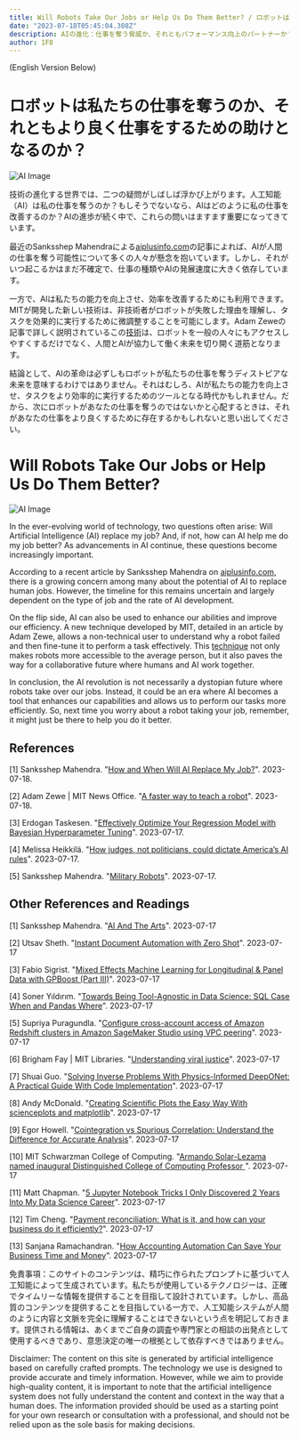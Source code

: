 ```yaml
---
title: Will Robots Take Our Jobs or Help Us Do Them Better? / ロボットは私たちの仕事を奪うのか、それともより良く仕事をするための助けとなるのか？
date: "2023-07-18T05:45:04.308Z"
description: AIの進化：仕事を奪う脅威か、それともパフォーマンス向上のパートナーか？ / AI Job Threat or Efficiency Booster?
author: 1F8
---
```


(English Version Below)

# ロボットは私たちの仕事を奪うのか、それともより良く仕事をするための助けとなるのか？

![AI Image](https://source.unsplash.com/random/?artificial,intelligence)

技術の進化する世界では、二つの疑問がしばしば浮かび上がります。人工知能（AI）は私の仕事を奪うのか？もしそうでないなら、AIはどのように私の仕事を改善するのか？AIの進歩が続く中で、これらの問いはますます重要になってきています。

最近のSanksshep Mahendraによる[aiplusinfo.com](https://www.aiplusinfo.com/blog/how-and-when-will-ai-replace-my-job/)の記事によれば、AIが人間の仕事を奪う可能性について多くの人々が懸念を抱いています。しかし、それがいつ起こるかはまだ不確定で、仕事の種類やAIの発展速度に大きく依存しています。

一方で、AIは私たちの能力を向上させ、効率を改善するためにも利用できます。MITが開発した新しい技術は、非技術者がロボットが失敗した理由を理解し、タスクを効果的に実行するために微調整することを可能にします。Adam Zeweの記事で詳しく説明されているこの[技術](https://news.mit.edu/2023/faster-way-teach-robot-technique-0718)は、ロボットを一般の人々にもアクセスしやすくするだけでなく、人間とAIが協力して働く未来を切り開く道筋となります。

結論として、AIの革命は必ずしもロボットが私たちの仕事を奪うディストピアな未来を意味するわけではありません。それはむしろ、AIが私たちの能力を向上させ、タスクをより効率的に実行するためのツールとなる時代かもしれません。だから、次にロボットがあなたの仕事を奪うのではないかと心配するときは、それがあなたの仕事をより良くするために存在するかもしれないと思い出してください。



# Will Robots Take Our Jobs or Help Us Do Them Better?

![AI Image](https://source.unsplash.com/random/?artificial,intelligence)

In the ever-evolving world of technology, two questions often arise: Will Artificial Intelligence (AI) replace my job? And, if not, how can AI help me do my job better? As advancements in AI continue, these questions become increasingly important.

According to a recent article by Sanksshep Mahendra on [aiplusinfo.com](https://www.aiplusinfo.com/blog/how-and-when-will-ai-replace-my-job/), there is a growing concern among many about the potential of AI to replace human jobs. However, the timeline for this remains uncertain and largely dependent on the type of job and the rate of AI development. 

On the flip side, AI can also be used to enhance our abilities and improve our efficiency. A new technique developed by MIT, detailed in an article by Adam Zewe, allows a non-technical user to understand why a robot failed and then fine-tune it to perform a task effectively. This [technique](https://news.mit.edu/2023/faster-way-teach-robot-technique-0718) not only makes robots more accessible to the average person, but it also paves the way for a collaborative future where humans and AI work together.

In conclusion, the AI revolution is not necessarily a dystopian future where robots take over our jobs. Instead, it could be an era where AI becomes a tool that enhances our capabilities and allows us to perform our tasks more efficiently. So, next time you worry about a robot taking your job, remember, it might just be there to help you do it better.

## References
  
  [1] Sanksshep Mahendra. "[How and When Will AI Replace My Job?](https://www.aiplusinfo.com/blog/how-and-when-will-ai-replace-my-job/)". 2023-07-18.

[2] Adam Zewe | MIT News Office. "[A faster way to teach a robot](https://news.mit.edu/2023/faster-way-teach-robot-technique-0718)". 2023-07-18.

[3] Erdogan Taskesen. "[Effectively Optimize Your Regression Model with Bayesian Hyperparameter Tuning](https://towardsdatascience.com/effectively-optimize-your-regression-model-with-bayesian-hyperparameter-tuning-819c19f5dab3?source=rss----7f60cf5620c9---4)". 2023-07-17.

[4] Melissa Heikkilä. "[How judges, not politicians, could dictate America’s AI rules](https://www.technologyreview.com/2023/07/17/1076416/judges-lawsuits-dictate-ai-rules/)". 2023-07-17.

[5] Sanksshep Mahendra. "[Military Robots](https://www.aiplusinfo.com/blog/military-robots/)". 2023-07-17.

## Other References and Readings
    
[1] Sanksshep Mahendra. "[AI And The Arts](https://www.aiplusinfo.com/blog/ai-and-the-arts/)". 2023-07-17

[2] Utsav Sheth. "[Instant Document Automation with Zero Shot](https://nanonets.com/blog/zero-shot/)". 2023-07-17

[3] Fabio Sigrist. "[Mixed Effects Machine Learning for Longitudinal & Panel Data with GPBoost (Part III)](https://towardsdatascience.com/mixed-effects-machine-learning-for-longitudinal-panel-data-with-gpboost-part-iii-523bb38effc?source=rss----7f60cf5620c9---4)". 2023-07-17

[4] Soner Yıldırım. "[Towards Being Tool-Agnostic in Data Science: SQL Case When and Pandas Where](https://towardsdatascience.com/towards-being-tool-agnostic-in-data-science-sql-case-when-and-pandas-where-f6a3d3cbcafa?source=rss----7f60cf5620c9---4)". 2023-07-17

[5] Supriya Puragundla. "[Configure cross-account access of Amazon Redshift clusters in Amazon SageMaker Studio using VPC peering](https://aws.amazon.com/blogs/machine-learning/configure-cross-account-access-of-amazon-redshift-clusters-in-amazon-sagemaker-studio-using-vpc-peering/)". 2023-07-17

[6] Brigham Fay | MIT Libraries. "[Understanding viral justice](https://news.mit.edu/2023/understanding-viral-justice-ruha-benjamin-0717)". 2023-07-17

[7] Shuai Guo. "[Solving Inverse Problems With Physics-Informed DeepONet: A Practical Guide With Code Implementation](https://towardsdatascience.com/solving-inverse-problems-with-physics-informed-deeponet-a-practical-guide-with-code-implementation-27795eb4f502?source=rss----7f60cf5620c9---4)". 2023-07-17

[8] Andy McDonald. "[Creating Scientific Plots the Easy Way With scienceplots and matplotlib](https://towardsdatascience.com/creating-scientific-plots-the-easy-way-with-scienceplots-and-matplotlib-d86a62e2ab46?source=rss----7f60cf5620c9---4)". 2023-07-17

[9] Egor Howell. "[Cointegration vs Spurious Correlation: Understand the Difference for Accurate Analysis](https://towardsdatascience.com/cointegration-vs-spurious-correlation-understand-the-difference-for-accurate-analysis-82727ad7cbc3?source=rss----7f60cf5620c9---4)". 2023-07-17

[10] MIT Schwarzman College of Computing. "[Armando Solar-Lezama named inaugural Distinguished College of Computing Professor ](https://news.mit.edu/2023/armando-solar-lezama-named-inaugural-distinguished-college-computing-professor-0717)". 2023-07-17

[11] Matt Chapman. "[5 Jupyter Notebook Tricks I Only Discovered 2 Years Into My Data Science Career](https://towardsdatascience.com/5-jupyter-notebook-tricks-i-only-discovered-2-years-into-my-data-science-career-99bbe482a45f?source=rss----7f60cf5620c9---4)". 2023-07-17

[12] Tim Cheng. "[Payment reconciliation: What is it, and how can your business do it efficiently?](https://nanonets.com/blog/payment-reconciliation/)". 2023-07-17

[13] Sanjana Ramachandran. "[How Accounting Automation Can Save Your Business Time and Money](https://nanonets.com/blog/accounting-automation/)". 2023-07-17

免責事項：このサイトのコンテンツは、精巧に作られたプロンプトに基づいて人工知能によって生成されています。私たちが使用しているテクノロジーは、正確でタイムリーな情報を提供することを目指して設計されています。しかし、高品質のコンテンツを提供することを目指している一方で、人工知能システムが人間のように内容と文脈を完全に理解することはできないという点を明記しておきます。提供される情報は、あくまでご自身の調査や専門家との相談の出発点として使用するべきであり、意思決定の唯一の根拠として依存すべきではありません。

Disclaimer: The content on this site is generated by artificial intelligence based on carefully crafted prompts. The technology we use is designed to provide accurate and timely information. However, while we aim to provide high-quality content, it is important to note that the artificial intelligence system does not fully understand the content and context in the way that a human does. The information provided should be used as a starting point for your own research or consultation with a professional, and should not be relied upon as the sole basis for making decisions.